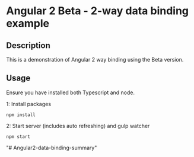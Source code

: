 # Angular 2 Beta - 2-way data binding example

## Description
This is a demonstration of Angular 2 way binding using the Beta version.

## Usage
Ensure you have installed  both Typescript and node.


1: Install packages
```
npm install
```
2: Start server (includes auto refreshing) and gulp watcher
```
npm start
```

"# Angular2-data-binding-summary" 
